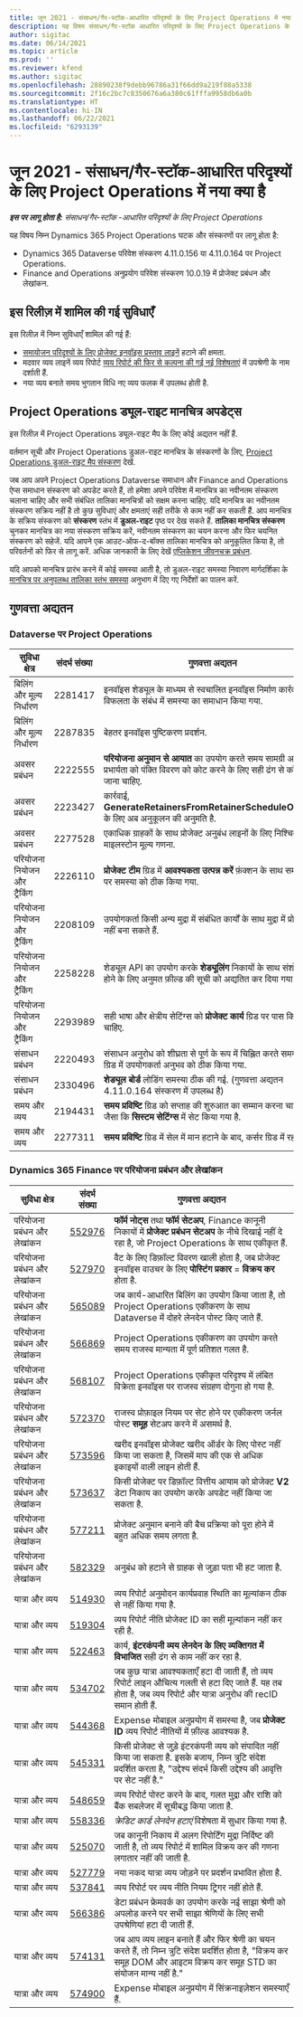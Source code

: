 ```yaml
---
title: जून 2021 - संसाधन/गैर-स्टॉक-आधारित परिदृश्यों के लिए Project Operations में नया क्या है
description: यह विषय संसाधन/गैर-स्टॉक आधारित परिदृश्यों के लिए Project Operations के जून 2021 रिलीज़ में उपलब्ध गुणवत्ता अद्यतन के बारे में जानकारी प्रदान करता है.
author: sigitac
ms.date: 06/14/2021
ms.topic: article
ms.prod: ''
ms.reviewer: kfend
ms.author: sigitac
ms.openlocfilehash: 28890238f9debb96786a31f66dd9a219f88a5338
ms.sourcegitcommit: 2f16c2bc7c8350676a6a380c61fffa9958db6a0b
ms.translationtype: HT
ms.contentlocale: hi-IN
ms.lasthandoff: 06/22/2021
ms.locfileid: "6293139"
---
```

# <a name="whats-new-june-2021---project-operations-for-resourcenon-stocked-based-scenarios"></a>जून 2021 - संसाधन/गैर-स्टॉक-आधारित परिदृश्यों के लिए Project Operations में नया क्या है

_**इस पर लागू होता है:** संसाधन/गैर-स्टॉक -आधारित परिदृश्यों के लिए Project Operations_

यह विषय निम्न Dynamics 365 Project Operations घटक और संस्करणों पर लागू होता है:

- Dynamics 365 Dataverse परिवेश संस्करण 4.11.0.156 या 4.11.0.164 पर Project Operations.
- Finance and Operations अनुप्रयोग परिवेश संस्करण 10.0.19 में प्रोजेक्ट प्रबंधन और लेखांकन.

## <a name="features-included-in-this-release"></a>इस रिलीज़ में शामिल की गई सुविधाएँ

इस रिलीज़ में निम्न सुविधाएँ शामिल की गई हैं:

- [समायोजन परिदृश्यों के लिए प्रोजेक्ट इनवॉइस प्रस्ताव लाइनें](../invoicing/correct-project-invoice-proposals.md) हटाने की क्षमता.
- मदवार व्यय लाइनें व्यय रिपोर्ट [व्यय रिपोर्ट की फिर से कल्पना की गई नई विशेषताएं](../expense/expense-reports-reimagined.md#new-features) में उपश्रेणी के नाम दर्शाती हैं.
- नया व्यय बनाते समय भुगतान विधि नए व्यय फलक में उपलब्ध होती है.

## <a name="project-operations-dual-write-maps-updates"></a>Project Operations ड्यूल-राइट मानचित्र अपडेट्स

इस रिलीज़ में Project Operations ड्यूल-राइट मैप के लिए कोई अद्यतन नहीं हैं. 

वर्तमान सूची और Project Operations डुअल-राइट मानचित्र के संस्करणों के लिए, [Project Operations डुअल-राइट मैप संस्करण](../environment/resource-dual-write-maps.md) देखें.

जब आप अपने Project Operations Dataverse समाधान और Finance and Operations ऐप्स समाधान संस्करण को अपडेट करते हैं, तो हमेशा अपने परिवेश में मानचित्र का नवीनतम संस्करण चलाना चाहिए और सभी संबंधित तालिका मानचित्रों को सक्षम करना चाहिए. यदि मानचित्र का नवीनतम संस्करण सक्रिय नहीं है तो कुछ सुविधाएं और क्षमताएं सही तरीके से काम नहीं कर सकती हैं. आप मानचित्र के सक्रिय संस्करण को **संस्करण** स्तंभ में **डुअल-राइट** पृष्ठ पर देख सकते हैं. **तालिका मानचित्र संस्करण** चुनकर मानचित्र का नया संस्करण सक्रिय करें, नवीनतम संस्करण का चयन करना और फिर चयनित संस्करण को सहेजें. यदि आपने एक आउट-ऑफ-द-बॉक्स तालिका मानचित्र को अनुकूलित किया है, तो परिवर्तनों को फिर से लागू करें. अधिक जानकारी के लिए देखें [एप्लिकेशन जीवनचक्र प्रबंधन](/dynamics365/fin-ops-core/dev-itpro/data-entities/dual-write/app-lifecycle-management).

यदि आपको मानचित्र प्रारंभ करने में कोई समस्या आती है, तो डुअल-राइट समस्या निवारण मार्गदर्शिका के [मानचित्र पर अनुपलब्ध तालिका स्तंभ समस्या](/dynamics365/fin-ops-core/dev-itpro/data-entities/dual-write/dual-write-troubleshooting-finops-upgrades#missing-table-columns-issue-on-maps) अनुभाग में दिए गए निर्देशों का पालन करें.

## <a name="quality-updates"></a>गुणवत्ता अद्यतन

### <a name="project-operations-on-dataverse"></a>Dataverse पर Project Operations

| **सुविधा क्षेत्र** | **संदर्भ संख्या** | **गुणवत्ता अद्यतन** |
| --- | --- | --- |
| बिलिंग और मूल्य निर्धारण | 2281417 | इनवॉइस शेड्यूल के माध्यम से स्वचालित इनवॉइस निर्माण कार्रवाई की विफलता के संबंध में समस्या का समाधान किया गया. |
| बिलिंग और मूल्य निर्धारण | 2287835 | बेहतर इनवॉइस पुष्टिकरण प्रदर्शन. |
| अवसर प्रबंधन | 2222555 | **परियोजना अनुमान से आयात** का उपयोग करते समय सामग्री अनुमान प्रभार्यता को पंक्ति विवरण को कोट करने के लिए सही ढंग से कॉपी किया जाना चाहिए. |
| अवसर प्रबंधन | 2223427 | कार्रवाई, **GenerateRetainersFromRetainerScheduleOptions** के लिए अब अनुकूलन की अनुमति है. |
| अवसर प्रबंधन | 2277528 | एकाधिक ग्राहकों के साथ प्रोजेक्ट अनुबंध लाइनों के लिए निश्चित बिलिंग माइलस्टोन मूल्य गणना. |
| परियोजना नियोजन और ट्रैकिंग | 2226110 | **प्रोजेक्ट टीम** ग्रिड में **आवश्यकता उत्पन्न करें** फ़ंक्शन के साथ समय समय पर समस्या को ठीक किया गया. |
| परियोजना नियोजन और ट्रैकिंग | 2208109 | उपयोगकर्ता किसी अन्य मुद्रा में संबंधित कार्यों के साथ मुद्रा में प्रोजेक्ट नहीं बना सकते हैं. |
| परियोजना नियोजन और ट्रैकिंग | 2258228 | शेड्यूल API का उपयोग करके **शेड्यूलिंग** निकायों के साथ संशोधित होने के लिए अनुमत फ़ील्ड की सूची को अद्यतित कर दिया गया है. |
| परियोजना नियोजन और ट्रैकिंग | 2293989 | सही भाषा और क्षेत्रीय सेटिंग्स को **प्रोजेक्ट कार्य** ग्रिड पर पास किया जाना चाहिए. |
| संसाधन प्रबंधन | 2220493 | संसाधन अनुरोध को शीघ्रता से पूर्ण के रूप में चिह्नित करते समय **कार्य** ग्रिड में उपयोगकर्ता अनुभव को ठीक किया गया. |
| संसाधन प्रबंधन | 2330496 | **शेड्यूल बोर्ड** लोडिंग समस्या ठीक की गई. (गुणवत्ता अद्यतन 4.11.0.164 संस्करण में उपलब्ध है) |
| समय और व्यय | 2194431 | **समय प्रविष्टि** ग्रिड को सप्ताह की शुरुआत का सम्मान करना चाहिए, जैसा कि **सिस्टम सेटिंग्स** में सेट किया गया है. |
| समय और व्यय | 2277311 | **समय प्रविष्टि** ग्रिड में सेल में मान हटाने के बाद, कर्सर ग्रिड में रहता है. |

### <a name="project-management-and-accounting-on-dynamics-365-finance"></a>Dynamics 365 Finance पर परियोजना प्रबंधन और लेखांकन

| सुविधा क्षेत्र | संदर्भ संख्या | गुणवत्ता अद्यतन |
| --- | --- | --- |
| परियोजना प्रबंधन और लेखांकन | [552976](https://fix.lcs.dynamics.com/Issue/Details/?bugId=552976) | **फॉर्म नोट्स** तथा **फॉर्म सेटअप**, Finance कानूनी निकायों में **प्रोजेक्ट प्रबंधन सेटअप** के नीचे दिखाई नहीं दे रहा है, जो Project Operations के साथ एकीकृत हैं. |
| परियोजना प्रबंधन और लेखांकन | [527970](https://fix.lcs.dynamics.com/Issue/Details/?bugId=527970) | वैट के लिए डिफ़ॉल्ट विवरण खाली होता है, जब प्रोजेक्ट इनवॉइस वाउचर के लिए **पोस्टिंग प्रकार**  =  **विक्रय कर** होता है. |
| परियोजना प्रबंधन और लेखांकन | [565089](https://fix.lcs.dynamics.com/Issue/Details/?bugId=565089) | जब कार्य-आधारित बिलिंग का उपयोग किया जाता है, तो Project Operations एकीकरण के साथ Dataverse में दोहरे लेनदेन पोस्ट किए जाते हैं. |
| परियोजना प्रबंधन और लेखांकन | [566869](https://fix.lcs.dynamics.com/Issue/Details/?bugId=566869) | Project Operations एकीकरण का उपयोग करते समय राजस्व मान्यता में पूर्ण प्रतिशत गलत है. |
| परियोजना प्रबंधन और लेखांकन | [568107](https://fix.lcs.dynamics.com/Issue/Details/?bugId=568107) | Project Operations एकीकृत परिदृश्य में लंबित विक्रेता इनवॉइस पर राजस्व संग्रहण दोगुना हो गया है. |
| परियोजना प्रबंधन और लेखांकन | [572370](https://fix.lcs.dynamics.com/Issue/Details/?bugId=572370) | राजस्व प्रोफ़ाइल नियम पर सेट होने पर एकीकरण जर्नल पोस्ट **समूह** सेटअप करने में असमर्थ है. |
| परियोजना प्रबंधन और लेखांकन | [573596](https://fix.lcs.dynamics.com/Issue/Details/?bugId=573596) | खरीद इनवॉइस प्रोजेक्ट खरीद ऑर्डर के लिए पोस्ट नहीं किया जा सकता है, जिसमें माप की एक से अधिक इकाइयों वाली लाइन होती हैं. |
| परियोजना प्रबंधन और लेखांकन | [573637](https://fix.lcs.dynamics.com/Issue/Details/?bugId=573637) | किसी प्रोजेक्ट पर डिफ़ॉल्ट वित्तीय आयाम को प्रोजेक्ट **V2** डेटा निकाय का उपयोग करके अपडेट नहीं किया जा सकता है. |
| परियोजना प्रबंधन और लेखांकन | [577211](https://fix.lcs.dynamics.com/Issue/Details/?bugId=577211) | प्रोजेक्ट अनुमान बनाने की बैच प्रक्रिया को पूरा होने में बहुत अधिक समय लगता है. |
| परियोजना प्रबंधन और लेखांकन | [582329](https://fix.lcs.dynamics.com/Issue/Details/?bugId=582329) | अनुबंध को हटाने से ग्राहक से जुड़ा पता भी हट जाता है. |
| यात्रा और व्यय | [514930](https://fix.lcs.dynamics.com/Issue/Details/?bugId=514930) | व्यय रिपोर्ट अनुमोदन कार्यप्रवाह स्थिति का मूल्यांकन ठीक से नहीं किया गया है. |
| यात्रा और व्यय | [519304](https://fix.lcs.dynamics.com/Issue/Details/?bugId=519304) | व्यय रिपोर्ट नीति प्रोजेक्ट ID का सही मूल्यांकन नहीं कर रही है. |
| यात्रा और व्यय | [522463](https://fix.lcs.dynamics.com/Issue/Details/?bugId=522463) | कार्य, **इंटरकंपनी व्यय लेनदेन के लिए व्यक्तिगत में विभाजित** सही ढंग से काम नहीं कर रहा है. |
| यात्रा और व्यय | [534702](https://fix.lcs.dynamics.com/Issue/Details/?bugId=534702) | जब कुछ यात्रा आवश्यकताएँ हटा दी जाती हैं, तो व्यय रिपोर्ट लाइन औचित्य गलती से हटा दिए जाते हैं. यह तब होता है, जब व्यय रिपोर्ट और यात्रा अनुरोध की recID समान होती हैं. |
| यात्रा और व्यय | [544368](https://fix.lcs.dynamics.com/Issue/Details/?bugId=544368) | Expense मोबाइल अनुप्रयोग में समस्या है, जब **प्रोजेक्ट ID** व्यय रिपोर्ट नीतियों में फ़ील्ड आवश्यक है. |
| यात्रा और व्यय | [545331](https://fix.lcs.dynamics.com/Issue/Details/?bugId=545331) | किसी प्रोजेक्ट से जुड़े इंटरकंपनी व्यय को संपादित नहीं किया जा सकता है. इसके बजाय, निम्न त्रुटि संदेश प्रदर्शित करता है, "उद्देश्य संदर्भ किसी उद्देश्य की आवृत्ति पर सेट नहीं है." |
| यात्रा और व्यय | [548659](https://fix.lcs.dynamics.com/Issue/Details/?bugId=548659) | व्यय रिपोर्ट पोस्ट करने के बाद, गलत मुद्रा और राशि को बैंक सबलेजर में सूचीबद्ध किया जाता है. |
| यात्रा और व्यय | [558336](https://fix.lcs.dynamics.com/Issue/Details/?bugId=558336) | *क्रेडिट कार्ड लेनदेन हटाएं* विशेषता में सुधार किया गया है.  |
| यात्रा और व्यय | [525070](https://fix.lcs.dynamics.com/Issue/Details/?bugId=525070) | जब कानूनी निकाय में अलग रिपोर्टिंग मुद्रा निर्दिष्ट की जाती है, तो व्यय रिपोर्ट में शामिल विक्रय कर की गणना लगातार नहीं की जाती है. |
| यात्रा और व्यय | [527779](https://fix.lcs.dynamics.com/Issue/Details/?bugId=527779) | नया नकद यात्रा व्यय जोड़ने पर प्रदर्शन प्रभावित होता है. |
| यात्रा और व्यय | [537841](https://fix.lcs.dynamics.com/Issue/Details/?bugId=537841) | व्यय रिपोर्ट पर व्यय नीति नियम ट्रिगर नहीं होते हैं. |
| यात्रा और व्यय | [566386](https://fix.lcs.dynamics.com/Issue/Details/?bugId=566386) | डेटा प्रबंधन फ्रेमवर्क का उपयोग करके नई साझा श्रेणी को अपलोड करने पर सभी साझा श्रेणियों के लिए सभी उपश्रेणियां हटा दी जाती हैं. |
| यात्रा और व्यय | [574131](https://fix.lcs.dynamics.com/Issue/Details/?bugId=574131) | जब आप व्यय लाइन बनाते हैं और फिर श्रेणी का चयन करते हैं, तो निम्न त्रुटि संदेश प्रदर्शित होता है, "विक्रय कर समूह DOM और आइटम विक्रय कर समूह STD का संयोजन मान्य नहीं है." |
| यात्रा और व्यय | [574900](https://fix.lcs.dynamics.com/Issue/Details/?bugId=574900) | Expense मोबाइल अनुप्रयोग में सिंक्रनाइज़ेशन समस्याएँ हैं. |

